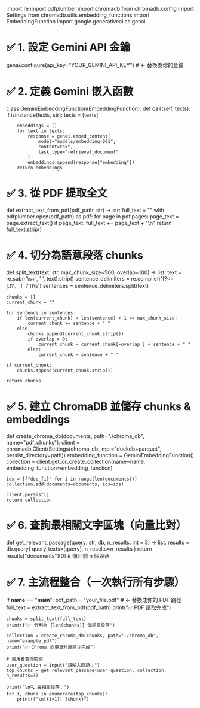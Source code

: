 import re
import pdfplumber
import chromadb
from chromadb.config import Settings
from chromadb.utils.embedding_functions import EmbeddingFunction
import google.generativeai as genai


# ✅ 1. 設定 Gemini API 金鑰
genai.configure(api_key="YOUR_GEMINI_API_KEY")  # ← 替換為你的金鑰


# ✅ 2. 定義 Gemini 嵌入函數
class GeminiEmbeddingFunction(EmbeddingFunction):
    def __call__(self, texts):
        if isinstance(texts, str):
            texts = [texts]

        embeddings = []
        for text in texts:
            response = genai.embed_content(
                model="models/embedding-001",
                content=text,
                task_type="retrieval_document"
            )
            embeddings.append(response["embedding"])
        return embeddings


# ✅ 3. 從 PDF 提取全文
def extract_text_from_pdf(pdf_path: str) -> str:
    full_text = ""
    with pdfplumber.open(pdf_path) as pdf:
        for page in pdf.pages:
            page_text = page.extract_text()
            if page_text:
                full_text += page_text + "\n"
    return full_text.strip()


# ✅ 4. 切分為語意段落 chunks
def split_text(text: str, max_chunk_size=500, overlap=100) -> list:
    text = re.sub(r'\s+', ' ', text).strip()
    sentence_delimiters = re.compile(r'(?<=[.!?。！？])\s')
    sentences = sentence_delimiters.split(text)

    chunks = []
    current_chunk = ""

    for sentence in sentences:
        if len(current_chunk) + len(sentence) + 1 <= max_chunk_size:
            current_chunk += sentence + " "
        else:
            chunks.append(current_chunk.strip())
            if overlap > 0:
                current_chunk = current_chunk[-overlap:] + sentence + " "
            else:
                current_chunk = sentence + " "

    if current_chunk:
        chunks.append(current_chunk.strip())

    return chunks


# ✅ 5. 建立 ChromaDB 並儲存 chunks & embeddings
def create_chroma_db(documents, path="./chroma_db", name="pdf_chunks"):
    client = chromadb.Client(Settings(chroma_db_impl="duckdb+parquet", persist_directory=path))
    embedding_function = GeminiEmbeddingFunction()
    collection = client.get_or_create_collection(name=name, embedding_function=embedding_function)

    ids = [f"doc_{i}" for i in range(len(documents))]
    collection.add(documents=documents, ids=ids)

    client.persist()
    return collection


# ✅ 6. 查詢最相關文字區塊（向量比對）
def get_relevant_passage(query: str, db, n_results: int = 3) -> list:
    results = db.query(
        query_texts=[query],
        n_results=n_results
    )
    return results["documents"][0]  # 傳回前 n 個段落


# ✅ 7. 主流程整合（一次執行所有步驟）
if __name__ == "__main__":
    pdf_path = "your_file.pdf"  # ← 替換成你的 PDF 路徑
    full_text = extract_text_from_pdf(pdf_path)
    print("✅ PDF 讀取完成")

    chunks = split_text(full_text)
    print(f"✅ 分割為 {len(chunks)} 個語意段落")

    collection = create_chroma_db(chunks, path="./chroma_db", name="example_pdf")
    print("✅ Chroma 向量資料庫建立完成")

    # 使用者查詢範例
    user_question = input("請輸入問題：")
    top_chunks = get_relevant_passage(user_question, collection, n_results=3)

    print("\n🔍 最相關段落：")
    for i, chunk in enumerate(top_chunks):
        print(f"\n[{i+1}] {chunk}")
